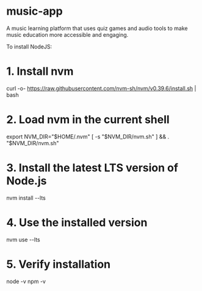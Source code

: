 # music-app
A music learning platform that uses quiz games and audio tools to make music education more accessible and engaging.


To install NodeJS:

# 1. Install nvm
curl -o- https://raw.githubusercontent.com/nvm-sh/nvm/v0.39.6/install.sh | bash

# 2. Load nvm in the current shell
export NVM_DIR="$HOME/.nvm"
[ -s "$NVM_DIR/nvm.sh" ] && \. "$NVM_DIR/nvm.sh"

# 3. Install the latest LTS version of Node.js
nvm install --lts

# 4. Use the installed version
nvm use --lts

# 5. Verify installation
node -v
npm -v
